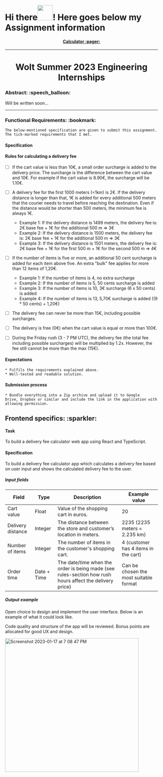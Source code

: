# Hi there<img src="https://media.giphy.com/media/l4S95aLS28TNZDlzbX/giphy.gif" width="50" height="50"/>! Here goes below my Assignment information

<div>
<h4 align="center"><a href="">Calculator :pager:</a></h4>
</div>

---

<h1 align="center">Wolt Summer 2023 Engineering Internships</h1>

<h3 align="left">Abstract: :speech_balloon:</h3>

<p align="left">
Will be written soon...
</p>

---

<h3 align="left">Functional Requirements: :bookmark:</h3>

```
The below-mentioned specification are given to submit this assignment. The tick-marked requirements that I met.

```

<h4 align="left" font="bold">Specification</h4>

<h4 align="left" font="bold">Rules for calculating a delivery fee</h4>

  - &#x2610; If the cart value is less than 10€, a small order surcharge is added to the delivery price. The surcharge is the difference between the cart value and 10€. For example if the cart value is 8.90€, the surcharge will be 1.10€.
  - &#x2610; A delivery fee for the first 1000 meters (=1km) is 2€. If the delivery distance is longer than that, 1€ is added for every additional 500 meters that the courier needs to travel before reaching the destination. Even if the distance would be shorter than 500 meters, the minimum fee is always 1€.

    * Example 1: If the delivery distance is 1499 meters, the delivery fee is: 2€ base fee + 1€ for the additional 500 m => 3€
    * Example 2: If the delivery distance is 1500 meters, the delivery fee is: 2€ base fee + 1€ for the additional 500 m => 3€
    * Example 3: If the delivery distance is 1501 meters, the delivery fee is: 2€ base fee + 1€ for the first 500 m + 1€ for the second 500 m => 4€

  - &#x2610; If the number of items is five or more, an additional 50 cent surcharge is added for each item above five. An extra "bulk" fee applies for more than 12 items of 1,20€.

    * Example 1: If the number of items is 4, no extra surcharge
    * Example 2: If the number of items is 5, 50 cents surcharge is added
    * Example 3: If the number of items is 10, 3€ surcharge (6 x 50 cents) is added
    * Example 4: If the number of items is 13, 5,70€ surcharge is added ((9 * 50 cents) + 1,20€)

  - &#x2610; The delivery fee can never be more than 15€, including possible surcharges. <br />
  - &#x2610; The delivery is free (0€) when the cart value is equal or more than 100€. <br />
  - &#x2610; During the Friday rush (3 - 7 PM UTC), the delivery fee (the total fee including possible surcharges) will be multiplied by 1.2x. However, the fee still cannot be more than the max (15€).

<h4 align="left" font="bold">Expectations</h4>

    * Fulfils the requirements explained above.
    * Well-tested and readable solution.

<h4 align="left" font="bold">Submission process</h4>


    * Bundle everything into a Zip archive and upload it to Google   Drive, Dropbox or similar and include the link in the application with allowing permission.

<h2 align="left">Frontend specifics: :sparkler:</h2>

<h4 align="left">Task</h4>

<p align="left">To build a delivery fee calculator web app using React and TypeScript.</p>

<h4 align="left">Specification</h4>
<p align="left">To build a delivery fee calculator app which calculates a delivery fee based on user input and shows the calculated delivery fee to the user.</p>

<h5 align="left">Input fields</h5>

| Field | Type | Description | Example value |
| --- | --- | --- | --- |
| Cart value | Float | Value of the shopping cart in euros. | 20 |
| Delivery distance | Integer | The distance between the store and customer’s location in meters. | 2235 (2235 meters = 2.235 km) |
| Number of items | Integer | The number of items in the customer's shopping cart. | 4 (customer has 4 items in the cart) |
| Order time | Date + Time | The date/time when the order is being made (see rules-section how rush hours affect the delivery price) | Can be chosen the most suitable format |


<h5 align="left">Output example</h5>
<p align="left">Open choice to design and implement the user interface. Below is an example of what it could look like.</p>
<p align="left">Code quality and structure of the app will be reviewed. Bonus points are allocated for good UX and design.</p>

<div>
<img width="440" alt="Screenshot 2023-01-17 at 7 08 47 PM" src="https://user-images.githubusercontent.com/89943976/212965672-34f1a87e-2d4d-4fb5-96e1-01d62400c8a7.png">
</div>